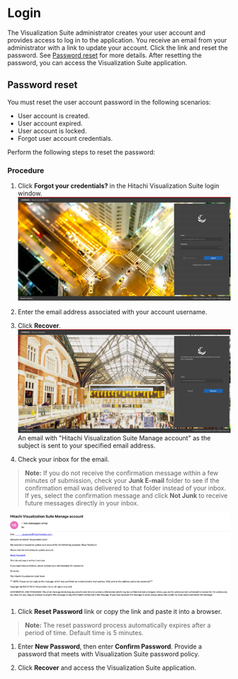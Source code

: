 # Login

The Visualization Suite administrator creates your user account and provides access to log in
to the application.
You receive an email from your administrator with a link to update your account. Click the link
and reset the password. See [Password reset](#password-reset) for more details.
After resetting the password, you can access the Visualization Suite application.

## Password reset

You must reset the user account password in the following scenarios:

- User account is created.
- User account expired.
- User account is locked.
- Forgot user account credentials.<p>

Perform the following steps to reset the password:

### Procedure

1. Click **Forgot your credentials?** in the Hitachi Visualization Suite login window.<br>![](../assets/images/Forgotyourcredentials.png)<br>

2. Enter the email address associated with your account username.

3. Click **Recover**.<br>![](../assets/images/Recover.png)<br>An email with "Hitachi Visualization Suite Manage account" as the subject is sent to your
   specified email address.

4.  Check your inbox for the email.<br>

   > **Note:** If you do not receive the confirmation message within a few minutes
   > of submission, check your **Junk E-mail** folder to see if the confirmation
   > email was delivered to that folder instead of your inbox. If yes, select the
   > confirmation message and click **Not Junk** to receive future messages
   > directly in your inbox.

   ![email](../assets/images/manageaccountemail.png)

   1. Click **Reset Password** link or copy the link and paste it into a browser.<br>

   > **Note:** The reset password process automatically expires after a period of
   > time. Default time is 5 minutes.

   1. Enter **New Password**, then enter **Confirm Password**. Provide a password that meets
      with Visualization Suite password policy.

   1. Click **Recover** and access the Visualization Suite application.

